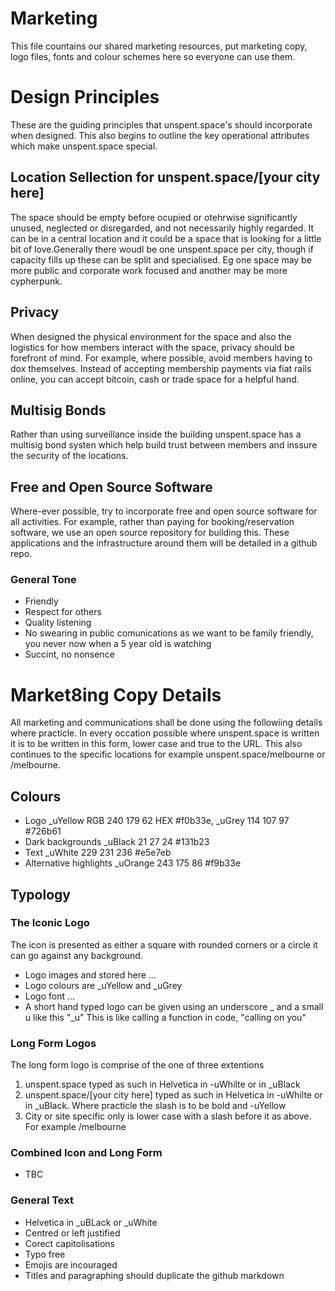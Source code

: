 # Marketing

This file countains our shared marketing resources, put marketing copy, logo files, fonts and colour schemes here so everyone can use them.

# Design Principles
These are the guiding principles that  unspent.space's should incorporate when designed. This also begins to outline the key operational attributes which make unspent.space special. 

## Location Sellection for unspent.space/[your city here] 
The space should be empty before ocupied or otehrwise significantly unused, neglected or disregarded, and not necessarily highly regarded. It can be in a central location and it could be a space that is looking for a little bit of love.Generally there woudl be one unspent.space per city, though if capacity fills up these can be split and specialised. Eg one space may be more public and corporate work focused and another may be more cypherpunk.

## Privacy
When designed the physical environment for the space and also the logistics for how members interact with the space, privacy should be forefront of mind. For example, where possible, avoid members having to dox themselves. Instead of accepting membership payments via fiat rails online, you can accept bitcoin, cash or trade space for a helpful hand.

## Multisig Bonds
Rather than using surveillance inside the building unspent.space has a multisig bond systen which help build trust between members and inssure the security of the locations.

## Free and Open Source Software
Where-ever possible, try to incorporate free and open source software for all activities. For example, rather than paying for booking/reservation software, we use an open source repository for building this. These applications and the infrastructure around them will be detailed in a github repo.

### General Tone
- Friendly
- Respect for others
- Quality listening
- No swearing in public comunications as we want to be family friendly, you never now when a 5 year old is watching
- Succint, no nonsence

# Market8ing Copy Details
All marketing and communications shall be done using the followiing details where practicle. In every occation possible where unspent.space is written it is to be written in this form, lower case and true to the URL. This also continues to the specific locations for example unspent.space/melbourne or /melbourne.

## Colours
- Logo _uYellow RGB 240 179 62 HEX #f0b33e, _uGrey 114 107 97 #726b61
- Dark backgrounds _uBlack 21 27 24 #131b23
- Text _uWhite 229 231 236 #e5e7eb
- Alternative highlights _uOrange 243 175 86 #f9b33e 

## Typology

### The Iconic Logo
The icon is presented as either a square with rounded corners or a circle it can go against any background.
- Logo images and stored here ...
- Logo colours are _uYellow and _uGrey
- Logo font ...
- A short hand typed logo can be given using an underscore _ and a small u like this "_u" This is like calling a function in code, "calling on you"

### Long Form Logos
The long form logo is comprise of the one of three extentions
1. unspent.space typed as such in Helvetica in -uWhilte or in _uBlack
2. unspent.space/[your city here] typed as such in Helvetica in -uWhilte or in _uBlack. Where practicle the slash is to be bold and -uYellow
3. City or site specific only is lower case with a slash before it as above. For example /melbourne

### Combined Icon and Long Form
- TBC


### General Text
- Helvetica in _uBLack or _uWhite
- Centred or left justified
- Corect capitolisations
- Typo free
- Emojis are incouraged
- Titles and paragraphing should duplicate the github markdown


